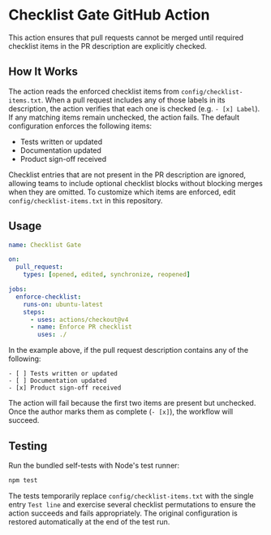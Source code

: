 # Checklist Gate GitHub Action

This action ensures that pull requests cannot be merged until required checklist items in the PR description are explicitly checked.

## How It Works

The action reads the enforced checklist items from `config/checklist-items.txt`. When a pull request includes any of those labels in its description, the action verifies that each one is checked (e.g. `- [x] Label`). If any matching items remain unchecked, the action fails. The default configuration enforces the following items:

- Tests written or updated
- Documentation updated
- Product sign-off received

Checklist entries that are not present in the PR description are ignored, allowing teams to include optional checklist blocks without blocking merges when they are omitted. To customize which items are enforced, edit `config/checklist-items.txt` in this repository.

## Usage

```yaml
name: Checklist Gate

on:
  pull_request:
    types: [opened, edited, synchronize, reopened]

jobs:
  enforce-checklist:
    runs-on: ubuntu-latest
    steps:
      - uses: actions/checkout@v4
      - name: Enforce PR checklist
        uses: ./
```

In the example above, if the pull request description contains any of the following:

```
- [ ] Tests written or updated
- [ ] Documentation updated
- [x] Product sign-off received
```

The action will fail because the first two items are present but unchecked. Once the author marks them as complete (`- [x]`), the workflow will succeed.

## Testing

Run the bundled self-tests with Node's test runner:

```bash
npm test
```

The tests temporarily replace `config/checklist-items.txt` with the single entry `Test line` and exercise several checklist permutations to ensure the action succeeds and fails appropriately. The original configuration is restored automatically at the end of the test run.
